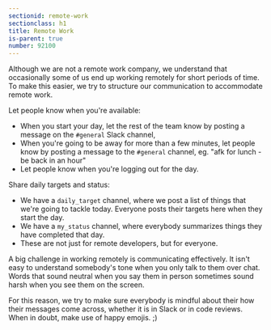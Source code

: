 ```yaml
---
sectionid: remote-work
sectionclass: h1
title: Remote Work
is-parent: true
number: 92100
---
```


Although we are not a remote work company,
we understand that occasionally
some of us end up working remotely
for short periods of time.
To make this easier,
we try to structure our communication
to accommodate remote work.

Let people know when you're available:

- When you start your day,
  let the rest of the team know
  by posting a message on the `#general` Slack channel,
- When you're going to be away
  for more than a few minutes,
  let people know by posting a message to the `#general` channel,
  eg. "afk for lunch - be back in an hour"
- Let people know when you're logging out for the day.

Share daily targets and status:

- We have a `daily_target` channel,
  where we post a list of things
  that we're going to tackle today.
  Everyone posts their targets here
  when they start the day.
- We have a `my_status` channel,
  where everybody summarizes
  things they have completed that day.
- These are not just for remote developers,
  but for everyone.

A big challenge in working remotely
is communicating effectively.
It isn't easy to understand somebody's tone
when you only talk to them over chat.
Words that sound neutral when you say them in person
sometimes sound harsh when you see them on the screen.

For this reason,
we try to make sure everybody is mindful
about their how their messages come across,
whether it is in Slack
or in code reviews.
When in doubt,
make use of happy emojis. ;)
